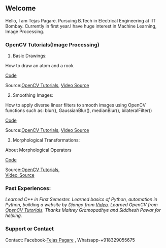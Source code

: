 ## Welcome 

Hello, I am Tejas Pagare. Pursuing B.Tech in Electrical Engineering at IIT Bombay. Currently in first year.I have huge interest in Machine Learning, Image Processing.

### OpenCV Tutorials(Image Processing)
1. Basic Drawings:

How to draw an atom and a rook

[Code](https://github.com/tejassp2002/SoC-Proposal/blob/master/geometric_drawings.py)

Source:[OpenCV Tutorials](https://docs.opencv.org/master/d3/d96/tutorial_basic_geometric_drawing.html),
 [Video Source](https://www.youtube.com/watch?v=V1aMDD5583k)


2. Smoothing Images:

How to apply diverse linear filters to smooth images using OpenCV functions such as:
blur(), GaussianBlur(), medianBlur(), bilateralFilter()

[Code](https://github.com/tejassp2002/SoC-Proposal/blob/master/smoothing_images.py)

Source:[OpenCV Tutorials](https://docs.opencv.org/master/dc/dd3/tutorial_gausian_median_blur_bilateral_filter.html),
   [Video Source](https://www.youtube.com/watch?v=u3poUhCxx4k)
   

3. Morphological Transformations:

About Morphological Operators

[Code](https://github.com/tejassp2002/SoC-Proposal/blob/master/morphological_tranfsormation.py)

Source:[OpenCV Tutorials](https://docs.opencv.org/master/db/df6/tutorial_erosion_dilatation.html),   
    [Video_Source](https://www.youtube.com/watch?v=xSzsD4kXhRw)
    
    
    
### Past Experiences:
*Learned C++ in First Semester. Learned basics of Python, automation in Python, building a website by Django from [Video](https://www.youtube.com/watch?v=_uQrJ0TkZlc). Learned OpenCV from [OpenCV Tutorials](https://docs.opencv.org/master/d7/da8/tutorial_table_of_content_imgproc.html).*
*Thanks Maitrey Gramopadhye and Siddhesh Pawar for helping.*

   
### Support or Contact

Contact: 
Facebook-[Tejas Pagare](https://www.facebook.com/tejas.pagare.58) , 
Whatsapp-+918329055675
